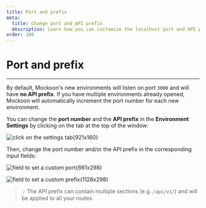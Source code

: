```yaml
---
title: Port and prefix
meta:
  title: Change port and API prefix
  description: Learn how you can customize the localhost port and API prefix of your running mock server.
order: 100
---
```


# Port and prefix

---

By default, Mockoon's new environments will listen on port `3000` and will have **no API prefix**. If you have multiple environments already opened, Mockoon will automatically increment the port number for each new environment.

You can change the **port number** and the **API prefix** in the **Environment Settings** by clicking on the tab at the top of the window:

![click on the settings tab{921x160}](docs-img:open-environment-settings.png)

Then, change the port number and/or the API prefix in the corresponding input fields:

![field to set a custom port{661x298}](docs-img:environment-custom-port.png)

![field to set a custom prefix{1128x298}](docs-img:environment-custom-prefix.png)

> 💡 The API prefix can contain multiple sections (e.g. `/api/v1/`) and will be applied to all your routes.
